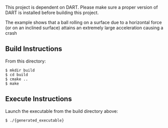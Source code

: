This project is dependent on DART. Please make sure a proper version of DART is
installed before building this project.

The example shows that a ball rolling on a surface due to a horizontal force (or on an inclined surface)
attains an extremely large acceleration causing a crash

## Build Instructions

From this directory:

    $ mkdir build
    $ cd build
    $ cmake ..
    $ make

## Execute Instructions

Launch the executable from the build directory above:

    $ ./{generated_executable}
